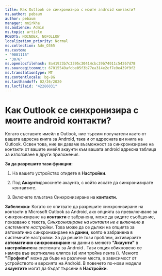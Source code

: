 ```yaml
---
title: Как Outlook се синхронизира с моите android контакти?
ms.author: pebaum
author: pebaum
manager: mnirkhe
ms.audience: Admin
ms.topic: article
ROBOTS: NOINDEX, NOFOLLOW
localization_priority: Normal
ms.collection: Adm_O365
ms.custom:
- "9001115"
- "3076"
ms.openlocfilehash: 8a41923b7c3395c30414cbc39b74011c54267d78
ms.sourcegitcommit: 67015549afcbe05f3b77ea314e2ef7e0e439f9f2
ms.translationtype: MT
ms.contentlocale: bg-BG
ms.lasthandoff: 02/26/2020
ms.locfileid: "42286031"
---
```

# <a name="how-does-outlook-sync-with-my-android-contacts"></a>Как Outlook се синхронизира с моите android контакти?

Когато съставяте имейл в Outlook, ние търсим получатели както от вашата адресна книга за Android, така и от адресната ви книга на Outlook. Освен това, ние ви даваме възможност за синхронизиране на контакти от вашите имейл акаунти към вашата android адресна таблица за използване в други приложения. 
 
**За да разрешите тази функция:**
 
1. На вашето устройство отидете в **Настройки**.

2. Под **Акаунти**докоснете акаунта, с който искате да синхронизирате контактите.

3. Включете плъзгача Синхронизиране на **контакти.**
 
**Забележка:** Когато се опитвате да разрешите синхронизиране на контакти в Microsoft Outlook за Android, ако опцията за превключване за синхронизиране на **контакти** е забранена, може да видите съобщение, показвано с текста, *Синхронизиране на контакти не е включено в системните настройки*. Това може да се дължи на опцията за автоматично синхронизиране на **данни,** която е забранена в системните настройки. За да решите този проблем, активирайте **автоматично синхронизиране** на данни в менюто **"Акаунти"** в **настройките**на системата за Android . Тази опция обикновено се намира във вертикална елипса (в) или тройна лента (). Менюто **"Профили"** може да бъде на различни места, в зависимост от устройството и версията на Android. В повечето по-нови модели **акаунтите** могат да бъдат търсени в **Настройки**.